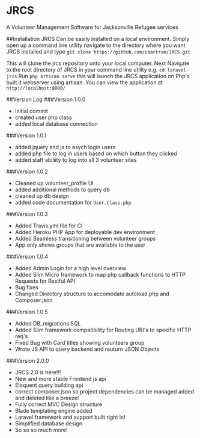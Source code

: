 # JRCS
A Volunteer Management Software for Jacksonville Refugee services

##Installation
JRCS Can be easily installed on a local environment. Simply open up a command line utility navigate to the directory where you want JRCS installed and type `git clone https://github.com/cbartram/JRCS.git`

This will clone the jrcs repository onto your local computer.
Next Navigate to the root directory of JRCS in your command line utility
e.g. `cd laravel-jrcs` 
Run `php artisan serve` this will launch the JRCS application on Php's built it webserver using artisan.
You can view the application at `http://localhost:8000/`

##Version Log
###Version 1.0.0
- initial commit
- created user php class
- added local database connection

###Version 1.0.1
- added jquery and js to asych login users 
- added php file to log in users based on which button they clicked
- added staff abiliity to log into all 3 volunteer sites

###Version 1.0.2
- Cleaned up volunteer_profile UI 
- added additional methods to query db
- cleaned up db design
- added code documentation for `User.Class.php`

###Version 1.0.3
- Added Travis.yml file for CI
- Added Heroku PHP App for deployable dev environment
- Added Seamless transitioning between volunteer groups
- App only shows groups that are available to the user

###Version 1.0.4
- Added Admin Login for a high level overview
- Added Slim Micro framework to map php callback functions to HTTP Requests for Restful API
- Bug fixes 
- Changed Directory structure to accomodate autoload.php and Composer.json

###Version 1.0.5
- Added DB_migrations SQL
- Added Slim framework compatibility for Routing URI's to specific HTTP req's
- Fixed Bug with Card titles showing volunteers group
- Wrote JS API to query backend and reuturn JSON Objects

###Version 2.0.0
- JRCS 2.0 is here!!! 
- New and more stable Frontend js api
- Eloquent query building api
- correct composer.json so project dependencies can be managed added and deleted like a breeze!
- Fully correct MVC Design structure
- Blade templating engine added 
- Laravel framework and support built right in!
- Simplified database design
- So so so much more!

